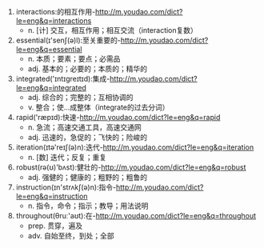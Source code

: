 1. interactions:的相互作用-http://m.youdao.com/dict?le=eng&q=interactions
    - n. [计] 交互，相互作用；相互交流（interaction复数）
2. essential(ɪ'senʃ(ə)l):至关重要的-http://m.youdao.com/dict?le=eng&q=essential
    - n. 本质；要素；要点；必需品
    - adj. 基本的；必要的；本质的；精华的
3. integrated('ɪntɪgreɪtɪd):集成-http://m.youdao.com/dict?le=eng&q=integrated
    - adj. 综合的；完整的；互相协调的
    - v. 整合；使…成整体（integrate的过去分词）
4. rapid('ræpɪd):快速-http://m.youdao.com/dict?le=eng&q=rapid
    - n. 急流；高速交通工具，高速交通网
    - adj. 迅速的，急促的；飞快的；险峻的
5. iteration(ɪtə'reɪʃ(ə)n):迭代-http://m.youdao.com/dict?le=eng&q=iteration
    - n. [数] 迭代；反复；重复
6. robust(rə(ʊ)'bʌst):健壮的-http://m.youdao.com/dict?le=eng&q=robust
    - adj. 强健的；健康的；粗野的；粗鲁的
7. instruction(ɪn'strʌkʃ(ə)n):指令-http://m.youdao.com/dict?le=eng&q=instruction
    - n. 指令，命令；指示；教导；用法说明
8. throughout(θruː'aʊt):在-http://m.youdao.com/dict?le=eng&q=throughout
    - prep. 贯穿，遍及
    - adv. 自始至终，到处；全部